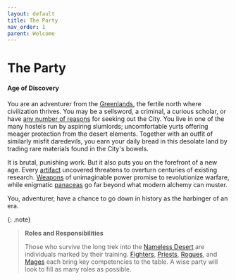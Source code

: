 ```yaml
---
layout: default
title: The Party
nav_order: 1
parent: Welcome
---
```


# The Party

#### Age of Discovery

You are an adventurer from the [Greenlands](../lore/greenlands/index), the fertile north where civilization thrives. You may be a sellsword, a criminal, a curious scholar, or have [any number of reasons](../character_creation/background/index) for seeking out the City. You live in one of the many hostels run by aspiring slumlords; uncomfortable yurts offering meager protection from the desert elements. Together with an outfit of similarly misfit daredevils, you earn your daily bread in this desolate land by trading rare materials found in the City's bowels.

It is brutal, punishing work. But it also puts you on the forefront of a new age. Every [artifact](../more/loot_tables/index) uncovered threatens to overturn centuries of existing research. [Weapons](../more/loot_tables/sentient_weapons) of unimaginable power promise to revolutionize warfare, while enigmatic [panaceas](../more/loot_tables/panacea) go far beyond what modern alchemy can muster.

You, adventurer, have a chance to go down in history as the harbinger of an era. 

{: .note}
> **Roles and Responsibilities**
> 
> Those who survive the long trek into the [Nameless Desert](../lore/nameless_desert) are individuals marked by their training. [Fighters](../character_creation/class/fighter), [Priests](../character_creation/class/cleric), [Rogues](../character_creation/class/rogue), and [Mages](../character_creation/class/wizard) each bring key competencies to the table. A wise party will look to fill as many roles as possible.
